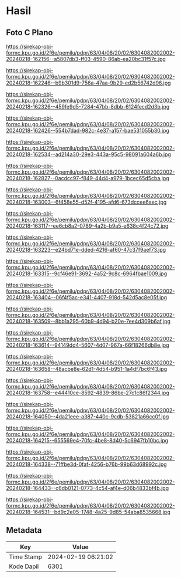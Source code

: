 # Hasil

## Foto C Plano

https://sirekap-obj-formc.kpu.go.id/2f6e/pemilu/pdpr/63/04/08/20/02/6304082002002-20240218-162156--a5807db3-ff03-4590-86ab-ea20bc31f57c.jpg

https://sirekap-obj-formc.kpu.go.id/2f6e/pemilu/pdpr/63/04/08/20/02/6304082002002-20240218-162246--b9b301d9-756a-47aa-9b29-ed2b56742d96.jpg

https://sirekap-obj-formc.kpu.go.id/2f6e/pemilu/pdpr/63/04/08/20/02/6304082002002-20240218-162326--459fe9d5-7284-47bb-8dbb-6124fecd2d3b.jpg

https://sirekap-obj-formc.kpu.go.id/2f6e/pemilu/pdpr/63/04/08/20/02/6304082002002-20240218-162426--554b7dad-982c-4e37-a157-bae531055b30.jpg

https://sirekap-obj-formc.kpu.go.id/2f6e/pemilu/pdpr/63/04/08/20/02/6304082002002-20240218-162534--ad214a30-29e3-443a-95c5-98091a604a6b.jpg

https://sirekap-obj-formc.kpu.go.id/2f6e/pemilu/pdpr/63/04/08/20/02/6304082002002-20240218-162827--0acdcc97-f849-44d4-a979-1bcec65d5cba.jpg

https://sirekap-obj-formc.kpu.go.id/2f6e/pemilu/pdpr/63/04/08/20/02/6304082002002-20240218-163003--6f458e55-d52f-4195-afd6-673dccee6aec.jpg

https://sirekap-obj-formc.kpu.go.id/2f6e/pemilu/pdpr/63/04/08/20/02/6304082002002-20240218-163117--ee6cb8a2-0789-4a2b-b9a5-e638c4f24c72.jpg

https://sirekap-obj-formc.kpu.go.id/2f6e/pemilu/pdpr/63/04/08/20/02/6304082002002-20240218-163223--e24bd71e-dded-4216-af60-47c37f9aef73.jpg

https://sirekap-obj-formc.kpu.go.id/2f6e/pemilu/pdpr/63/04/08/20/02/6304082002002-20240218-163315--9cf46e91-3692-4a52-9c8c-6964fbae1009.jpg

https://sirekap-obj-formc.kpu.go.id/2f6e/pemilu/pdpr/63/04/08/20/02/6304082002002-20240218-163404--06f4f5ac-e341-4407-918d-542d5ac8e05f.jpg

https://sirekap-obj-formc.kpu.go.id/2f6e/pemilu/pdpr/63/04/08/20/02/6304082002002-20240218-163509--8bb1a295-60b9-4d94-b20e-7ee4d309b6af.jpg

https://sirekap-obj-formc.kpu.go.id/2f6e/pemilu/pdpr/63/04/08/20/02/6304082002002-20240218-163614--94149dd4-5607-4d07-967a-66f18266db8e.jpg

https://sirekap-obj-formc.kpu.go.id/2f6e/pemilu/pdpr/63/04/08/20/02/6304082002002-20240218-163658--48acbe8e-62d1-4d54-b951-1a4df7bc6f43.jpg

https://sirekap-obj-formc.kpu.go.id/2f6e/pemilu/pdpr/63/04/08/20/02/6304082002002-20240218-163758--e44410ce-8592-4839-86be-27c1c86f2344.jpg

https://sirekap-obj-formc.kpu.go.id/2f6e/pemilu/pdpr/63/04/08/20/02/6304082002002-20240218-164050--4da21eee-a387-440c-9cdb-53821a66cc0f.jpg

https://sirekap-obj-formc.kpu.go.id/2f6e/pemilu/pdpr/63/04/08/20/02/6304082002002-20240218-164215--655569e4-70fc-4be8-8d40-5c6947fb10bc.jpg

https://sirekap-obj-formc.kpu.go.id/2f6e/pemilu/pdpr/63/04/08/20/02/6304082002002-20240218-164338--71ffbe3d-0faf-4256-b76b-99b63d68992c.jpg

https://sirekap-obj-formc.kpu.go.id/2f6e/pemilu/pdpr/63/04/08/20/02/6304082002002-20240218-164433--c6db0121-0773-4c54-af4e-d06b4833bf4b.jpg

https://sirekap-obj-formc.kpu.go.id/2f6e/pemilu/pdpr/63/04/08/20/02/6304082002002-20240218-164531--bd9c2e05-1748-4a25-9d85-54aba8535668.jpg


## Metadata

| Key        | Value               |
| ---------- | ------------------- |
| Time Stamp | 2024-02-19 06:21:02 |
| Kode Dapil | 6301                |



